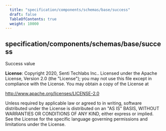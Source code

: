 ```yaml
---
  title: "specification/components/schemas/base/success"
  draft: false
  TableOfContents: true
  weight: 10000
---
```

<a name="module_specification/components/schemas/base/success"></a>

## specification/components/schemas/base/success
Success value

**License**: Copyright 2020, Senti Techlabs Inc..
Licensed under the Apache License, Version 2.0 (the &quot;License&quot;);
you may not use this file except in compliance with the License.
You may obtain a copy of the License at

   http://www.apache.org/licenses/LICENSE-2.0

Unless required by applicable law or agreed to in writing, software
distributed under the License is distributed on an &quot;AS IS&quot; BASIS,
WITHOUT WARRANTIES OR CONDITIONS OF ANY KIND, either express or implied.
See the License for the specific language governing permissions and
limitations under the License.  
